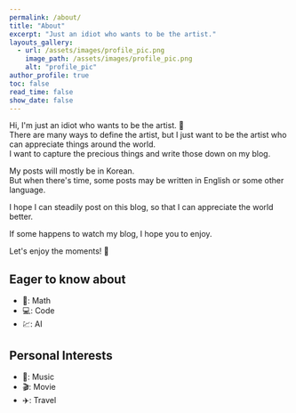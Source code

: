```yaml
---
permalink: /about/
title: "About"
excerpt: "Just an idiot who wants to be the artist."
layouts_gallery:
  - url: /assets/images/profile_pic.png
    image_path: /assets/images/profile_pic.png
    alt: "profile_pic"
author_profile: true
toc: false
read_time: false
show_date: false
---
```


Hi, I'm just an idiot who wants to be the artist. :metal: <br>
There are many ways to define the artist, but I just want to be the artist who can appreciate things around the world.<br>
I want to capture the precious things and write those down on my blog.<br>

My posts will mostly be in Korean.<br>
But when there's time, some posts may be written in English or some other language.<br>

I hope I can steadily post on this blog, so that I can appreciate the world better.<br>

If some happens to watch my blog, I hope you to enjoy.<br>

Let's enjoy the moments! :tada: <br>



## Eager to know about
- :triangular_ruler:: Math
- :computer:: Code
- :chart:: AI

## Personal Interests
- :musical_note:: Music
- :clapper:: Movie
- :airplane:: Travel

